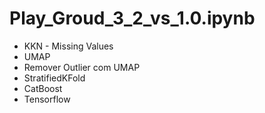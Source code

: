 # Play_Groud_3_2_vs_1.0.ipynb
- KKN - Missing Values
- UMAP
- Remover Outlier com UMAP
- StratifiedKFold
- CatBoost
- Tensorflow